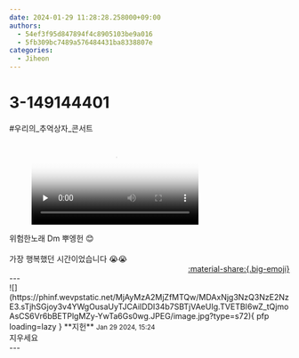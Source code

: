 ```yaml
---
date: 2024-01-29 11:28:28.258000+09:00
authors:
  - 54ef3f95d847894f4c8905103be9a016
  - 5fb309bc7489a576484431ba8338807e
categories:
  - Jiheon
---
```


# 3-149144401

<div class="post-container" markdown="1">
<div class="content-container md-sidebar__scrollwrap" markdown="1">

\#우리의_추억상자_콘서트 

<figure markdown="1">
<video controls="controls" preload="none" poster="/assets/videos/weverse_3-1171135-thumb.jpg">
<source src="/assets/videos/weverse_3-1171135.mp4#t=1" type="video/mp4">
Your browser does not support the video tag.
</video>
</figure>
위험한노래 Dm 뿌엥헌 😊     <br><br>가장 행복했던 시간이었습니다 😭😭

</div>
</div>

<div style="text-align: right;" markdown="1">
<a href="https://weverse.io/fromis9/fanpost/3-149144401" style="text-align: right;">:material-share:{.big-emoji}</a>
</div>
---

<div class="comments-container md-sidebar__scrollwrap" markdown="1">
<div class="comment" markdown="1">
<div class='id-container' markdown="1">
![](https://phinf.wevpstatic.net/MjAyMzA2MjZfMTQw/MDAxNjg3NzQ3NzE2NzE3.sTjhSGjoy3v4YWgOusaUyTJCAiIDDI34b7SBTjVAeUIg.TVETBI6wZ_tQjmoAsCS6Vr6bBETPlgMZy-YwTa6Gs0wg.JPEG/image.jpg?type=s72){ pfp loading=lazy }
**<span class="artist">지헌</span>** <small>Jan 29 2024, 15:24</small><br>
</div>
<div class='comment-body' markdown="1">
지우세요
</div>
</div>
</div>
---
